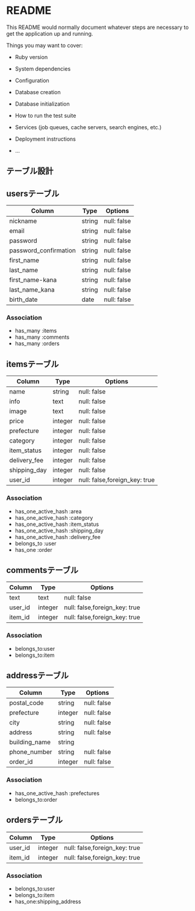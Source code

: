 # README

This README would normally document whatever steps are necessary to get the
application up and running.

Things you may want to cover:

* Ruby version

* System dependencies

* Configuration

* Database creation

* Database initialization

* How to run the test suite

* Services (job queues, cache servers, search engines, etc.)

* Deployment instructions

* ...

## テーブル設計

## usersテーブル
|Column|Type|Options|
|------|----|-------|
|nickname|string|null: false|
|email|string|null: false|
|password|string|null: false|
|password_confirmation|string|null: false|
|first_name|string|null: false|
|last_name|string|null: false|
|first_name-kana|string|null: false|
|last_name_kana|string|null: false|
|birth_date|date|null: false|

### Association
- has_many :items
- has_many :comments
- has_many :orders

## itemsテーブル
|Column|Type|Options|
|------|----|-------|
|name|string|null: false|
|info|text|null: false|
|image|text|null: false|
|price|integer|null: false|
|prefecture|integer|null: false|
|category|integer|null: false|
|item_status|integer|null: false|
|delivery_fee|integer|null: false|
|shipping_day|integer|null: false|
|user_id|integer|null: false,foreign_key: true|

### Association
- has_one_active_hash :area
- has_one_active_hash :category
- has_one_active_hash :item_status
- has_one_active_hash :shipping_day
- has_one_active_hash :delivery_fee
- belongs_to :user
- has_one :order


## commentsテーブル
|Column|Type|Options|
|------|----|-------|
|text|text|null: false|
|user_id|integer|null: false,foreign_key: true|
|item_id|integer|null: false,foreign_key: true|

### Association
- belongs_to:user
- belongs_to:item


## addressテーブル
|Column|Type|Options|
|------|----|-------|
|postal_code|string|null: false|
|prefecture|integer|null: false|
|city|string|null: false|
|address|string|null: false|
|building_name|string||
|phone_number|string|null: false|
|order_id|integer|null: false|foreign_key: true|

### Association
- has_one_active_hash :prefectures
- belongs_to:order


## ordersテーブル
|Column|Type|Options|
|------|----|-------|
|user_id|integer|null: false,foreign_key: true|
|item_id|integer|null: false,foreign_key: true|

### Association
- belongs_to:user
- belongs_to:item
- has_one:shipping_address
